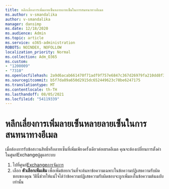 ```yaml
---
title: หลีกเลี่ยงการเพิ่มลายเซ็นหลายลายเซ็นในการสนทนาทางอีเมล
ms.author: v-smandalika
author: v-smandalika
manager: dansimp
ms.date: 12/18/2020
ms.audience: Admin
ms.topic: article
ms.service: o365-administration
ROBOTS: NOINDEX, NOFOLLOW
localization_priority: Normal
ms.collection: Adm_O365
ms.custom:
- "1200009"
- "7310"
ms.openlocfilehash: 2a9d6acab661470f71adf9f757e6847c367d26979fa210dd8f35e0ffaaa8dc45
ms.sourcegitcommit: b5f7da89a650d2915dc652449623c78be6247175
ms.translationtype: MT
ms.contentlocale: th-TH
ms.lasthandoff: 08/05/2021
ms.locfileid: "54119339"
---
```

# <a name="avoid-multiple-signatures-from-being-added-in-an-email-conversation"></a>หลีกเลี่ยงการเพิ่มลายเซ็นหลายลายเซ็นในการสนทนาทางอีเมล

เมื่อต้องการรับข้อสงวนสิทธิ์หรือลายเซ็นที่เพิ่มเพียงครั้งเดียวต่อเธรดอีเมล คุณจะต้องเปลี่ยนการตั้งค่าในศูนย์Exchangeผู้ดูแลระบบ

1. ไปที่ศูนย์[Exchangeการจัดการ](https://go.microsoft.com/fwlink/p/?linkid=2059104)
2. เลือก **ตัวเลือกเพิ่มเติม** เพื่อเพิ่มข้อยกเว้นที่จะค้นหาข้อความเฉพาะในข้อความปฏิเสธความรับผิดชอบของคุณ วิธีนี้ช่วยให้แน่ใจได้ว่าข้อความปฏิเสธความรับผิดชอบจะถูกเพิ่มลงในข้อความต้นฉบับเท่านั้น

